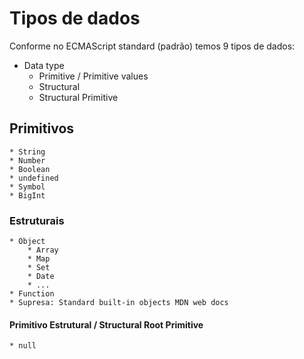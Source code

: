 # Tipos de dados

Conforme no ECMAScript standard (padrão) temos 9 tipos de dados:

* Data type
    * Primitive / Primitive values
    * Structural
    * Structural Primitive

## Primitivos

    * String
    * Number
    * Boolean
    * undefined
    * Symbol
    * BigInt

### Estruturais

    * Object
        * Array
        * Map
        * Set
        * Date
        * ...
    * Function
    * Supresa: Standard built-in objects MDN web docs

#### Primitivo Estrutural / Structural Root Primitive

    * null

